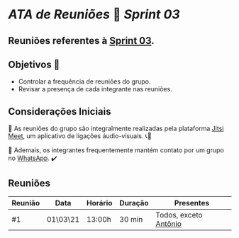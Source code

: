 # *ATA de Reuniões* 📝 *Sprint 03* 

## Reuniões referentes à [Sprint 03](https://github.com/fga-eps-mds/MDS-2020-2-G7/tree/main/docs/sprints).

## Objetivos 📌
* Controlar a frequência de reuniões do grupo.
* Revisar a presença de cada integrante nas reuniões.

## Considerações Iniciais
📍 As reuniões do grupo são integralmente realizadas pela plataforma [Jitsi Meet](https://meet.jit.si/), um aplicativo de ligações áudio-visuais. 📞📸 

📍 Ademais, os integrantes frequentemente mantém contato por um grupo no [WhatsApp](https://www.whatsapp.com/). ✔️


## Reuniões 
| Reunião | Data | Horário | Duração | Presentes | 
| --- | ---- | ----- | ------- | ------- |
| #1 | 01\03\21 | 13:00h | 30 min | Todos, exceto [Antônio](https://github.com/antoniotoineto) |
